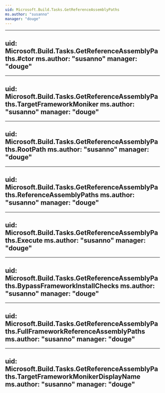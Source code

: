 ```yaml
---
uid: Microsoft.Build.Tasks.GetReferenceAssemblyPaths
ms.author: "susanno"
manager: "douge"
---
```


---
uid: Microsoft.Build.Tasks.GetReferenceAssemblyPaths.#ctor
ms.author: "susanno"
manager: "douge"
---

---
uid: Microsoft.Build.Tasks.GetReferenceAssemblyPaths.TargetFrameworkMoniker
ms.author: "susanno"
manager: "douge"
---

---
uid: Microsoft.Build.Tasks.GetReferenceAssemblyPaths.RootPath
ms.author: "susanno"
manager: "douge"
---

---
uid: Microsoft.Build.Tasks.GetReferenceAssemblyPaths.ReferenceAssemblyPaths
ms.author: "susanno"
manager: "douge"
---

---
uid: Microsoft.Build.Tasks.GetReferenceAssemblyPaths.Execute
ms.author: "susanno"
manager: "douge"
---

---
uid: Microsoft.Build.Tasks.GetReferenceAssemblyPaths.BypassFrameworkInstallChecks
ms.author: "susanno"
manager: "douge"
---

---
uid: Microsoft.Build.Tasks.GetReferenceAssemblyPaths.FullFrameworkReferenceAssemblyPaths
ms.author: "susanno"
manager: "douge"
---

---
uid: Microsoft.Build.Tasks.GetReferenceAssemblyPaths.TargetFrameworkMonikerDisplayName
ms.author: "susanno"
manager: "douge"
---
